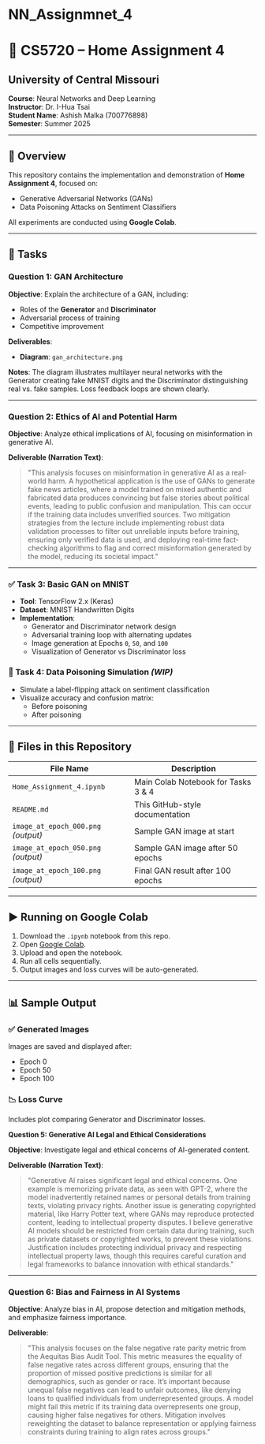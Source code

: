 # NN_Assignmnet_4
# 🧠 CS5720 – Home Assignment 4

## University of Central Missouri  
**Course**: Neural Networks and Deep Learning  
**Instructor**: Dr. I-Hua Tsai  
**Student Name**: Ashish Malka (700776898)  
**Semester**: Summer 2025  

---

## 📘 Overview

This repository contains the implementation and demonstration of **Home Assignment 4**, focused on:
- Generative Adversarial Networks (GANs)
- Data Poisoning Attacks on Sentiment Classifiers

All experiments are conducted using **Google Colab**.

---

## 🧪 Tasks
### **Question 1: GAN Architecture**

**Objective**: Explain the architecture of a GAN, including:

* Roles of the **Generator** and **Discriminator**
* Adversarial process of training
* Competitive improvement

**Deliverables**:

* **Diagram**: `gan_architecture.png`

**Notes**:
The diagram illustrates multilayer neural networks with the Generator creating fake MNIST digits and the Discriminator distinguishing real vs. fake samples. Loss feedback loops are shown clearly.

---

### **Question 2: Ethics of AI and Potential Harm**

**Objective**: Analyze ethical implications of AI, focusing on misinformation in generative AI.

**Deliverable (Narration Text)**:

> "This analysis focuses on misinformation in generative AI as a real-world harm. A hypothetical application is the use of GANs to generate fake news articles, where a model trained on mixed authentic and fabricated data produces convincing but false stories about political events, leading to public confusion and manipulation. This can occur if the training data includes unverified sources. Two mitigation strategies from the lecture include implementing robust data validation processes to filter out unreliable inputs before training, ensuring only verified data is used, and deploying real-time fact-checking algorithms to flag and correct misinformation generated by the model, reducing its societal impact."

---

### ✅ Task 3: Basic GAN on MNIST
- **Tool**: TensorFlow 2.x (Keras)
- **Dataset**: MNIST Handwritten Digits
- **Implementation**:
  - Generator and Discriminator network design
  - Adversarial training loop with alternating updates
  - Image generation at Epochs `0`, `50`, and `100`
  - Visualization of Generator vs Discriminator loss

### 🧨 Task 4: Data Poisoning Simulation *(WIP)*
- Simulate a label-flipping attack on sentiment classification
- Visualize accuracy and confusion matrix:
  - Before poisoning
  - After poisoning

---

## 📁 Files in this Repository

| File Name                                 | Description                              |
|------------------------------------------|------------------------------------------|
| `Home_Assignment_4.ipynb` | Main Colab Notebook for Tasks 3 & 4       |
| `README.md`             | This GitHub-style documentation           |
| `image_at_epoch_000.png` *(output)*       | Sample GAN image at start                 |
| `image_at_epoch_050.png` *(output)*       | Sample GAN image after 50 epochs          |
| `image_at_epoch_100.png` *(output)*       | Final GAN result after 100 epochs         |

---

## ▶️ Running on Google Colab

1. Download the `.ipynb` notebook from this repo.
2. Open [Google Colab](https://colab.research.google.com/).
3. Upload and open the notebook.
4. Run all cells sequentially.
5. Output images and loss curves will be auto-generated.

---

## 📊 Sample Output

### ✅ Generated Images

Images are saved and displayed after:
- Epoch 0
- Epoch 50
- Epoch 100

### 📉 Loss Curve

Includes plot comparing Generator and Discriminator losses.

**Question 5: Generative AI Legal and Ethical Considerations**

**Objective**: Investigate legal and ethical concerns of AI-generated content.

**Deliverable (Narration Text)**:

> "Generative AI raises significant legal and ethical concerns. One example is memorizing private data, as seen with GPT-2, where the model inadvertently retained names or personal details from training texts, violating privacy rights. Another issue is generating copyrighted material, like Harry Potter text, where GANs may reproduce protected content, leading to intellectual property disputes. I believe generative AI models should be restricted from certain data during training, such as private datasets or copyrighted works, to prevent these violations. Justification includes protecting individual privacy and respecting intellectual property laws, though this requires careful curation and legal frameworks to balance innovation with ethical standards."

---

###  **Question 6: Bias and Fairness in AI Systems**

**Objective**: Analyze bias in AI, propose detection and mitigation methods, and emphasize fairness importance.

**Deliverable**:

> "This analysis focuses on the false negative rate parity metric from the Aequitas Bias Audit Tool. This metric measures the equality of false negative rates across different groups, ensuring that the proportion of missed positive predictions is similar for all demographics, such as gender or race. It’s important because unequal false negatives can lead to unfair outcomes, like denying loans to qualified individuals from underrepresented groups. A model might fail this metric if its training data overrepresents one group, causing higher false negatives for others. Mitigation involves reweighting the dataset to balance representation or applying fairness constraints during training to align rates across groups."
